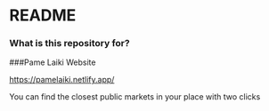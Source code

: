 # README

### What is this repository for?

###Pame Laiki Website

https://pamelaiki.netlify.app/

You can find the closest public markets in your place with two clicks
